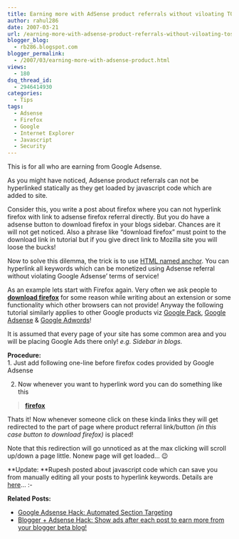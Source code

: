 ```yaml
---
title: Earning more with AdSense product referrals without viloating TOS
author: rahul286
date: 2007-03-21
url: /earning-more-with-adsense-product-referrals-without-viloating-tos/
blogger_blog:
  - rb286.blogspot.com
blogger_permalink:
  - /2007/03/earning-more-with-adsense-product.html
views:
  - 180
dsq_thread_id:
  - 2946414930
categories:
  - Tips
tags:
  - Adsense
  - Firefox
  - Google
  - Internet Explorer
  - Javascript
  - Security
---
```

This is for all who are earning from Google Adsense.

As you might have noticed, Adsense product referrals can not be hyperlinked statically as they get loaded by javascript code which are added to site.

Consider this, you write a post about firefox where you can not hyperlink firefox with link to adsense firefox referral directly. But you do have a adsense button to download firefox in your blogs sidebar. Chances are it will not get noticed. Also a phrase like &#8220;download firefox&#8221; must point to the download link in tutorial but if you give direct link to Mozilla site you will loose the bucks!

Now to solve this dilemma, the trick is to use <a href="http://www.w3schools.com/html/html_links.asp" onclick="_gaq.push(['_trackEvent', 'outbound-article', 'http://www.w3schools.com/html/html_links.asp', 'HTML named anchor']);" >HTML named anchor</a>. You can hyperlink all keywords which can be monetized using Adsense referral without violating Google Adsense&#8217; terms of service!

As an example lets start with Firefox again. Very often we ask people to <a style="font-weight: bold" href="#FIREFOX">download firefox</a> for some reason while writing about an extension or some functionality which other browsers can not provide! Anyway the following tutorial similarly applies to other Google products viz [Google Pack][1], [Google Adsense][2] & [Google Adwords][3]!

It is assumed that every page of your site has some common area and you will be placing Google Ads there only! <span style="font-style: italic">e.g. Sidebar in blogs.</span>

<span style="font-weight: bold">Procedure:<br /> </span>1. Just add following one-line before firefox codes provided by Google Adsense

<blockquote style="color: #333399; font-weight: bold">
  <p>
    <a name=&#8221;FIREFOX&#8221;></a>
  </p>
</blockquote>

2. Now whenever you want to hyperlink word you can do something like this

<blockquote style="color: #333399; font-weight: bold">
  <p>
    <a href=&#8221;#FIREFOX&#8221;>firefox</a>
  </p>
</blockquote>

Thats it! Now whenever someone click on these kinda links they will get redirected to the part of page where product referral link/button *(in this case button to download firefox)* is placed!

Note that this redirection will go unnoticed as at the max clicking will scroll up/down a page little. Nonew page will get loaded&#8230; 😉

**Update: **Rupesh posted about javascript code which can save you from manually editing all your posts to hyperlink keywords. Details are <a href="http://fundubytes.blogspot.com/2007/11/tips-tricks-to-earn-more-through.html" onclick="_gaq.push(['_trackEvent', 'outbound-article', 'http://fundubytes.blogspot.com/2007/11/tips-tricks-to-earn-more-through.html', 'here']);" >here</a>&#8230; <img src="http://devilsworkshop.org/wp-includes/images/smilies/simple-smile.png" alt=":-)" class="wp-smiley" style="height: 1em; max-height: 1em;" />

<span style="font-weight: bold">Related Posts:<br /> </span>

  * [Google Adsense Hack: Automated Section Targeting][4]
  * [Blogger + Adsense Hack: Show ads after each post to earn more from your blogger beta blog!][5]

 [1]: #GOOGLEPACK
 [2]: #ADSENSE
 [3]: #ADWORDS
 [4]: http://devilsworkshop.org/2007/04/12/google-adsense-hack-automated-section-targetting-for-bloggers/
 [5]: http://devilsworkshop.org/2007/04/06/blogger-adsense-hack-show-ads-after-each-post-to-earn-more-from-your-blogger-beta-blog/
